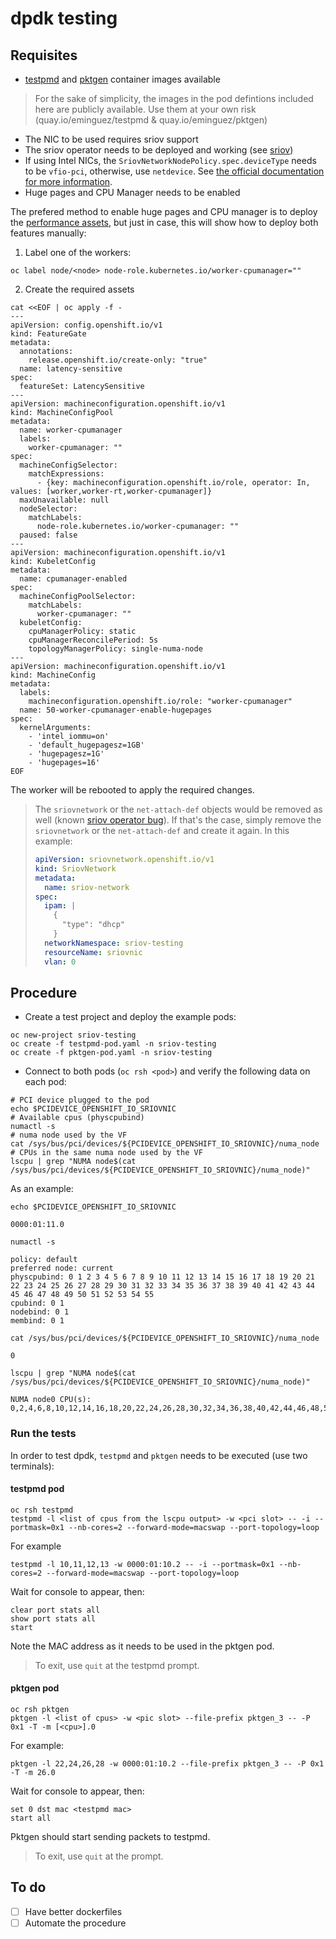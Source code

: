 # dpdk testing

## Requisites

- [testpmd](testpmd.dockerfile) and [pktgen](pktgen.dockerfile) container images available

> For the sake of simplicity, the images in the pod defintions included here
> are publicly available.
> Use them at your own risk (quay.io/eminguez/testpmd & quay.io/eminguez/pktgen)

- The NIC to be used requires sriov support
- The sriov operator needs to be deployed and working (see [sriov](../sriov/))
- If using Intel NICs, the `SriovNetworkNodePolicy.spec.deviceType` needs to be `vfio-pci`,
  otherwise, use `netdevice`. See [the official documentation for more information](https://docs.openshift.com/container-platform/4.2/networking/multiple-networks/configuring-sr-iov.html#configuring-sr-iov-devices_configuring-sr-iov).
- Huge pages and CPU Manager needs to be enabled

The prefered method to enable huge pages and CPU manager is to deploy the
[performance assets](../performance/), but just in case, this will show how to deploy
both features manually:

1. Label one of the workers:

```shell
oc label node/<node> node-role.kubernetes.io/worker-cpumanager=""
```

2. Create the required assets

```shell
cat <<EOF | oc apply -f -
---
apiVersion: config.openshift.io/v1
kind: FeatureGate
metadata:
  annotations:
    release.openshift.io/create-only: "true"
  name: latency-sensitive
spec:
  featureSet: LatencySensitive
---
apiVersion: machineconfiguration.openshift.io/v1
kind: MachineConfigPool
metadata:
  name: worker-cpumanager
  labels:
    worker-cpumanager: ""
spec:
  machineConfigSelector:
    matchExpressions:
      - {key: machineconfiguration.openshift.io/role, operator: In, values: [worker,worker-rt,worker-cpumanager]}
  maxUnavailable: null
  nodeSelector:
    matchLabels:
      node-role.kubernetes.io/worker-cpumanager: ""
  paused: false
---
apiVersion: machineconfiguration.openshift.io/v1
kind: KubeletConfig
metadata:
  name: cpumanager-enabled
spec:
  machineConfigPoolSelector:
    matchLabels:
      worker-cpumanager: ""
  kubeletConfig:
    cpuManagerPolicy: static
    cpuManagerReconcilePeriod: 5s
    topologyManagerPolicy: single-numa-node
---
apiVersion: machineconfiguration.openshift.io/v1
kind: MachineConfig
metadata:
  labels:
    machineconfiguration.openshift.io/role: "worker-cpumanager"
  name: 50-worker-cpumanager-enable-hugepages
spec:
  kernelArguments:
    - 'intel_iommu=on'
    - 'default_hugepagesz=1GB'
    - 'hugepagesz=1G'
    - 'hugepages=16'
EOF
```

The worker will be rebooted to apply the required changes.

> The `sriovnetwork` or the `net-attach-def` objects would be removed as well
> (known [sriov operator bug](https://bugzilla.redhat.com/show_bug.cgi?id=1770668)).
> If that's the case, simply remove the `sriovnetwork` or the `net-attach-def`
> and create it again. In this example:
>
> ```yaml
> apiVersion: sriovnetwork.openshift.io/v1
> kind: SriovNetwork
> metadata:
>   name: sriov-network
> spec:
>   ipam: |
>     {
>       "type": "dhcp"
>     }
>   networkNamespace: sriov-testing
>   resourceName: sriovnic
>   vlan: 0
> ```

## Procedure

- Create a test project and deploy the example pods:

```shell
oc new-project sriov-testing
oc create -f testpmd-pod.yaml -n sriov-testing
oc create -f pktgen-pod.yaml -n sriov-testing
```

- Connect to both pods (`oc rsh <pod>`) and verify the following data on each pod:

```shell
# PCI device plugged to the pod
echo $PCIDEVICE_OPENSHIFT_IO_SRIOVNIC
# Available cpus (physcpubind)
numactl -s
# numa node used by the VF
cat /sys/bus/pci/devices/${PCIDEVICE_OPENSHIFT_IO_SRIOVNIC}/numa_node
# CPUs in the same numa node used by the VF
lscpu | grep "NUMA node$(cat /sys/bus/pci/devices/${PCIDEVICE_OPENSHIFT_IO_SRIOVNIC}/numa_node)"
```

As an example:

```shell
echo $PCIDEVICE_OPENSHIFT_IO_SRIOVNIC

0000:01:11.0
```

```shell
numactl -s

policy: default
preferred node: current
physcpubind: 0 1 2 3 4 5 6 7 8 9 10 11 12 13 14 15 16 17 18 19 20 21 22 23 24 25 26 27 28 29 30 31 32 33 34 35 36 37 38 39 40 41 42 43 44 45 46 47 48 49 50 51 52 53 54 55
cpubind: 0 1
nodebind: 0 1
membind: 0 1
```

```shell
cat /sys/bus/pci/devices/${PCIDEVICE_OPENSHIFT_IO_SRIOVNIC}/numa_node

0
```

```shell
lscpu | grep "NUMA node$(cat /sys/bus/pci/devices/${PCIDEVICE_OPENSHIFT_IO_SRIOVNIC}/numa_node)"

NUMA node0 CPU(s):   0,2,4,6,8,10,12,14,16,18,20,22,24,26,28,30,32,34,36,38,40,42,44,46,48,50,52,54
```

### Run the tests

In order to test dpdk, `testpmd` and `pktgen` needs to be executed (use two terminals):

#### testpmd pod

```shell
oc rsh testpmd
testpmd -l <list of cpus from the lscpu output> -w <pci slot> -- -i --portmask=0x1 --nb-cores=2 --forward-mode=macswap --port-topology=loop
```

For example

```shell
testpmd -l 10,11,12,13 -w 0000:01:10.2 -- -i --portmask=0x1 --nb-cores=2 --forward-mode=macswap --port-topology=loop
```

Wait for console to appear, then:

```shell
clear port stats all
show port stats all
start
```

Note the MAC address as it needs to be used in the pktgen pod.

> To exit, use `quit` at the testpmd prompt.

#### pktgen pod

```shell
oc rsh pktgen
pktgen -l <list of cpus> -w <pic slot> --file-prefix pktgen_3 -- -P 0x1 -T -m [<cpu>].0
```

For example:

```shell
pktgen -l 22,24,26,28 -w 0000:01:10.2 --file-prefix pktgen_3 -- -P 0x1 -T -m 26.0
```

Wait for console to appear, then:

```shell
set 0 dst mac <testpmd mac>
start all
```

Pktgen should start sending packets to testpmd.

> To exit, use `quit` at the prompt.

## To do

- [ ] Have better dockerfiles
- [ ] Automate the procedure
